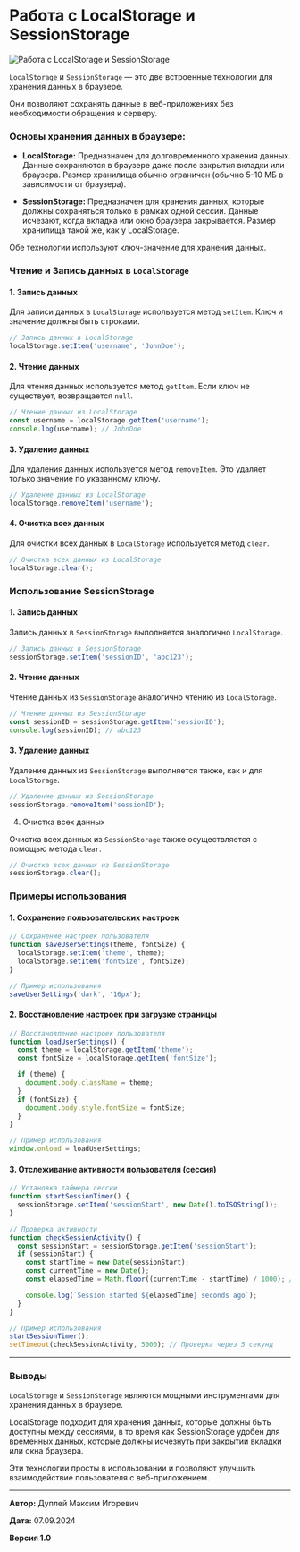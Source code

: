 # Работа с LocalStorage и SessionStorage

![Работа с LocalStorage и SessionStorage](https://github.com/user-attachments/assets/6edaf569-0020-44fc-aaf6-8a912be42323)

`LocalStorage` и `SessionStorage` — это две встроенные технологии для хранения данных в браузере.

Они позволяют сохранять данные в веб-приложениях без необходимости обращения к серверу.

### Основы хранения данных в браузере:

- **LocalStorage:** Предназначен для долговременного хранения данных. Данные сохраняются в браузере даже после закрытия вкладки или браузера. Размер хранилища обычно ограничен (обычно 5-10 МБ в зависимости от браузера).

- **SessionStorage:** Предназначен для хранения данных, которые должны сохраняться только в рамках одной сессии. Данные исчезают, когда вкладка или окно браузера закрывается. Размер хранилища такой же, как у LocalStorage.

Обе технологии используют ключ-значение для хранения данных.

### Чтение и Запись данных в `LocalStorage`

#### 1. Запись данных

Для записи данных в `LocalStorage` используется метод `setItem`. Ключ и значение должны быть строками.

```javascript
// Запись данных в LocalStorage
localStorage.setItem('username', 'JohnDoe');
```

#### 2. Чтение данных

Для чтения данных используется метод `getItem`. Если ключ не существует, возвращается `null`.

```javascript
// Чтение данных из LocalStorage
const username = localStorage.getItem('username');
console.log(username); // JohnDoe
```

#### 3. Удаление данных

Для удаления данных используется метод `removeItem`. Это удаляет только значение по указанному ключу.

```javascript
// Удаление данных из LocalStorage
localStorage.removeItem('username');
```

#### 4. Очистка всех данных

Для очистки всех данных в `LocalStorage` используется метод `clear`.

```javascript
// Очистка всех данных из LocalStorage
localStorage.clear();
```

### Использование SessionStorage

#### 1. Запись данных

Запись данных в `SessionStorage` выполняется аналогично `LocalStorage`.

```javascript
// Запись данных в SessionStorage
sessionStorage.setItem('sessionID', 'abc123');
```

#### 2. Чтение данных

Чтение данных из `SessionStorage` аналогично чтению из `LocalStorage`.

```javascript
// Чтение данных из SessionStorage
const sessionID = sessionStorage.getItem('sessionID');
console.log(sessionID); // abc123
```

#### 3. Удаление данных

Удаление данных из `SessionStorage` выполняется также, как и для `LocalStorage`.

```javascript
// Удаление данных из SessionStorage
sessionStorage.removeItem('sessionID');
```

4. Очистка всех данных

Очистка всех данных из `SessionStorage` также осуществляется с помощью метода `clear`.

```javascript
// Очистка всех данных из SessionStorage
sessionStorage.clear();
```

### Примеры использования

#### 1. Сохранение пользовательских настроек

```javascript
// Сохранение настроек пользователя
function saveUserSettings(theme, fontSize) {
  localStorage.setItem('theme', theme);
  localStorage.setItem('fontSize', fontSize);
}

// Пример использования
saveUserSettings('dark', '16px');
```

#### 2. Восстановление настроек при загрузке страницы

```javascript
// Восстановление настроек пользователя
function loadUserSettings() {
  const theme = localStorage.getItem('theme');
  const fontSize = localStorage.getItem('fontSize');

  if (theme) {
    document.body.className = theme;
  }
  if (fontSize) {
    document.body.style.fontSize = fontSize;
  }
}

// Пример использования
window.onload = loadUserSettings;
```

#### 3. Отслеживание активности пользователя (сессия)

```javascript
// Установка таймера сессии
function startSessionTimer() {
  sessionStorage.setItem('sessionStart', new Date().toISOString());
}

// Проверка активности
function checkSessionActivity() {
  const sessionStart = sessionStorage.getItem('sessionStart');
  if (sessionStart) {
    const startTime = new Date(sessionStart);
    const currentTime = new Date();
    const elapsedTime = Math.floor((currentTime - startTime) / 1000); // в секундах

    console.log(`Session started ${elapsedTime} seconds ago`);
  }
}

// Пример использования
startSessionTimer();
setTimeout(checkSessionActivity, 5000); // Проверка через 5 секунд
```

---

### Выводы

`LocalStorage` и `SessionStorage` являются мощными инструментами для хранения данных в браузере.

LocalStorage подходит для хранения данных, которые должны быть доступны между сессиями, в то время как SessionStorage удобен для временных данных, которые должны исчезнуть при закрытии вкладки или окна браузера.

Эти технологии просты в использовании и позволяют улучшить взаимодействие пользователя с веб-приложением.

---

**Автор:** Дуплей Максим Игоревич

**Дата:** 07.09.2024

**Версия 1.0**
